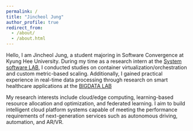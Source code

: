 ```yaml
---
permalink: /
title: "Jincheol Jung"
author_profile: true
redirect_from:
  - /about/
  - /about.html
---
```


Hello, I am Jincheol Jung, a student majoring in Software Convergence at Kyung Hee University. During my time as a research intern at the [System software LAB](https://ss.korea.ac.kr/), I conducted studies on container virtualization/orchestration and custom metric-based scaling. Additionally, I gained practical experience in real-time data processing through research on smart healthcare applications at the [BIGDATA LAB]( http://allbigdata.khu.ac.kr/)

My research interests include cloud/edge computing, learning-based resource allocation and optimization, and federated learning. I aim to build intelligent cloud platform systems capable of meeting the performance requirements of next-generation services such as autonomous driving, automation, and AR/VR.

